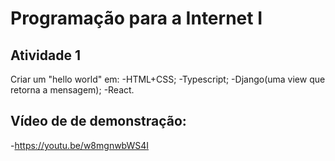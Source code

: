 # Programação para a Internet I

## Atividade 1
Criar um "hello world" em:
-HTML+CSS;
-Typescript;
-Django(uma view que retorna a mensagem);
-React.

## Vídeo de de demonstração:
-https://youtu.be/w8mgnwbWS4I
